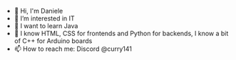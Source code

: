 - 👋 Hi, I'm Daniele
- 👀 I’m interested in IT
- 🌱 I want to learn Java
- 📖 I know HTML, CSS for frontends and Python for backends, I know a bit of C++ for Arduino boards
- 📫 How to reach me: Discord @curry141

<!---
Daniongithub/Daniongithub is a ✨ special ✨ repository because its `README.md` (this file) appears on your GitHub profile.
You can click the Preview link to take a look at your changes.
--->

